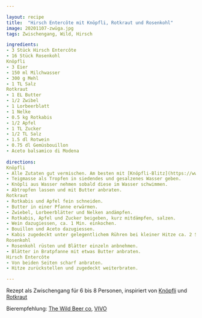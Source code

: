 ```yaml
---

layout: recipe
title:  "Hirsch Entercôte mit Knöpfli, Rotkraut und Rosenkohl"
image: 20201107-zwüga.jpg
tags: Zwischengang, Wild, Hirsch

ingredients:
- 3 Stück Hirsch Entercôte
- 16 Stück Rosenkohl
Knöpfli
- 3 Eier
- 150 ml Milchwasser
- 300 g Mehl
- 1 TL Salz
Rotkraut
- 1 EL Butter
- 1/2 Zwibel
- 1 Lorbeerblatt
- 1 Nelke
- 0.5 kg Rotkabis
- 1/2 Apfel
- 1 TL Zucker
- 1/2 TL Salz
- 1.5 dl Rotwein
- 0.75 dl Gemüsbouillon
- Aceto balsamico di Modena
 
directions:
Knöpfli
- Alle Zutaten gut vermischen. Am besten mit [Knöpfli-Blitz](https://www.bettybossi.ch/de/Angebote/Detail/8568143872?title=Spaetzli-Blitz-Set).
- Teigmasse als Tropfen in siedendes und gesalzenes Wasser geben.
- Knöpli aus Wasser nehmen sobald diese im Wasser schwimmen.
- Abtropfen lassen und mit Butter anbraten.
Rotkraut
- Rotkabis und Apfel fein schneiden.
- Butter in einer Pfanne erwärmen.
- Zwiebel, Lorbeerblätter und Nelken andämpfen.
- Rotkabis, Apfel und Zucker beigeben, kurz mitdämpfen, salzen.
- Wein dazugiessen, ca. 1 Min. einkochen.
- Bouillon und Aceto dazugiessen.
- Kabis zugedeckt unter gelegentlichem Rühren bei kleiner Hitze ca. 2 Std. weich köcheln.
Rosenkohl
- Rosenkohl rüsten und Blätter einzeln anbnehmen.
- Blätter in Bratpfanne mit etwas Butter anbraten.
Hirsch Entercôte
- Von beiden Seiten scharf anbraten.
- Hitze zurückstellen und zugedeckt weiterbraten.

---
```


Rezept als Zwischengang für 6 bis 8 Personen, inspiriert von [Knöpfli](https://www.bettybossi.ch/de/Rezept/ShowRezept/BB_ETXX041101_0006A-40-de?setDevice=auto) und [Rotkraut](https://fooby.ch/de/rezepte/18407/rotkraut-)

Bierempfehlung: [The Wild Beer co](https://www.wildbeerco.com/), [VIVO](https://www.wildbeerco.com/item/612/Beers/Vivo-Bottle.html)
